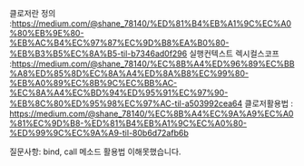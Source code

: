 클로저란 정의 :https://medium.com/@shane_78140/%ED%81%B4%EB%A1%9C%EC%A0%80%EB%9E%80-%EB%AC%B4%EC%97%87%EC%9D%B8%EA%B0%80-%EB%B3%B5%EC%8A%B5-til-b7346ad0f296
실행컨텍스트 렉시컬스코프 :https://medium.com/@shane_78140/%EC%8B%A4%ED%96%89%EC%BB%A8%ED%85%8D%EC%8A%A4%ED%8A%B8%EC%99%80-%EB%A0%89%EC%8B%9C%EC%BB%AC-%EC%8A%A4%EC%BD%94%ED%95%91%EC%97%90-%EB%8C%80%ED%95%98%EC%97%AC-til-a503992cea64
클로저활용법 : https://medium.com/@shane_78140/%EC%8B%A4%EC%9A%A9%EC%A0%81%EC%9D%B8-%ED%81%B4%EB%A1%9C%EC%A0%80-%ED%99%9C%EC%9A%A9-til-80b6d72afb6b

질문사항: bind, call 메소드 활용법 이해못했습니다.
